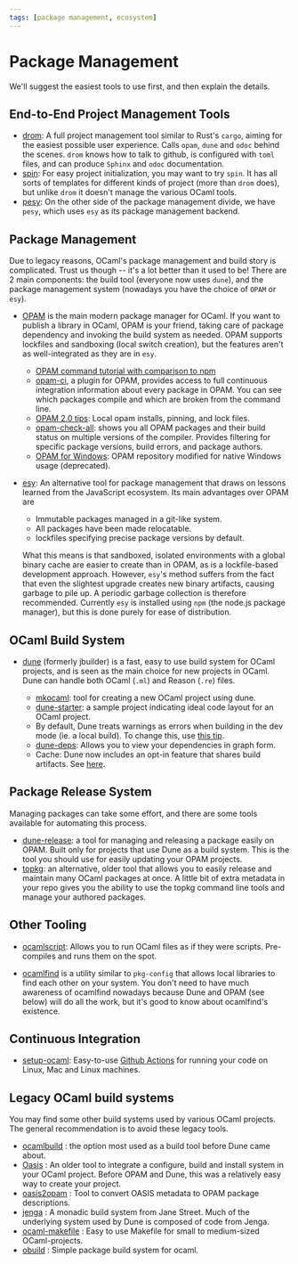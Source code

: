 ```yaml
---
tags: [package management, ecosystem]
---
```


# Package Management

We'll suggest the easiest tools to use first, and then explain the details.

## End-to-End Project Management Tools

* [drom](https://github.com/ocamlpro/drom):
A full project management tool similar to Rust's `cargo`,
aiming for the easiest possible user experience.
Calls `opam`, `dune` and `odoc` behind the scenes.
`drom` knows how to talk to github, is configured with `toml` files, and can produce `Sphinx` and `odoc` documentation.
* [spin](https://github.com/tmattio/spin):
For easy project initialization, you may want to try `spin`.
It has all sorts of templates for different kinds of project (more than `drom` does),
but unlike `drom` it doesn't manage the various OCaml tools.
* [pesy](https://github.com/esy/pesy):
On the other side of the package management divide,
we have `pesy`, which uses `esy` as its package management backend.


## Package Management

Due to legacy reasons, OCaml's package management and build story is complicated.
Trust us though -- it's a lot better than it used to be!
There are 2 main components: the build tool (everyone now uses `dune`),
and the package management system (nowadays you have the choice of `OPAM` or `esy`).

* [OPAM](http://opam.ocaml.org/) is the main modern package manager for OCaml.
If you want to publish a library
in OCaml, OPAM is your friend, taking care of package dependency and invoking the build system as needed.
OPAM supports lockfiles and sandboxing (local switch creation),
but the features aren't as well-integrated as they are in `esy`.

    * [OPAM command tutorial with comparison to npm](opam_npm.md)
    * [opam-ci](https://github.com/ocaml/infrastructure/wiki/Using-the-opam-ci-tool), a plugin for OPAM,
    provides access to full continuous integration information about every package in OPAM.
    You can see which packages compile and which are broken from the command line.
    * [OPAM 2.0 tips](https://opam.ocaml.org/blog/opam-20-tips/):
    Local opam installs, pinning, and lock files.
    * [opam-check-all](http://check.ocamllabs.io/): shows you all OPAM packages and their build status
    on multiple versions of the compiler.
    Provides filtering for specific package versions, build errors, and package authors.
    * [OPAM for Windows](https://fdopen.github.io/opam-repository-mingw):
    OPAM repository modified for native Windows usage (deprecated).

* [esy](https://esy.sh/):
    An alternative tool for package management that draws on lessons learned from the JavaScript ecosystem.
    Its main advantages over OPAM are

    * Immutable packages managed in a git-like system.
    * All packages have been made relocatable.
    * lockfiles specifying precise package versions by default.

    What this means is that sandboxed, isolated environments with a global binary cache are easier to create than in OPAM,
    as is a lockfile-based development approach.
    However, `esy`'s method suffers from the fact that even the slightest upgrade creates new binary artifacts,
   causing garbage to pile up.
   A periodic garbage collection is therefore recommended.
   Currently `esy` is installed using `npm` (the node.js package manager),
   but this is done purely for ease of distribution.

## OCaml Build System

* [dune](https://github.com/ocaml/dune)  (formerly jbuilder) is a fast, easy to use build system for OCaml
projects, and is seen as the main choice for new projects in OCaml. Dune can handle both OCaml (`.ml`) and
Reason (`.re`) files.

  * [mkocaml](https://github.com/chrisnevers/mkocaml):
  tool for creating a new OCaml project using dune.
  * [dune-starter](https://github.com/mjambon/dune-starter):
  a sample project indicating ideal code layout for an OCaml project.
  * By default, Dune treats warnings as errors when building in the dev mode (ie. a local build).
  To change this, use [this tip](https://dune.readthedocs.io/en/latest/faq.html#how-to-make-warnings-non-fatal).
  * [dune-deps](https://github.com/mjambon/dune-deps):
  Allows you to view your dependencies in graph form.
  * Cache: Dune now includes an opt-in feature that shares build artifacts. See [here](https://dune.readthedocs.io/en/stable/caching.html).

## Package Release System

Managing packages can take some effort, and there are some tools available for automating this process.

* [dune-release](https://github.com/samoht/dune-release): a tool for managing and releasing a package easily
on OPAM.
Built only for projects that use Dune as a build system.
This is the tool you should use for easily updating your OPAM projects.
* [topkg](https://github.com/dbuenzli/topkg):
an alternative, older tool that allows you to easily release and maintain
many OCaml packages at once.
A little bit of extra metadata in your repo gives you the ability to use the
topkg command line tools and manage your authored packages.

## Other Tooling

* [ocamlscript](https://github.com/mjambon/ocamlscript):
Allows you to run OCaml files as if they were scripts.
Pre-compiles and runs them on the spot.

* [ocamlfind](http://projects.camlcity.org/projects/findlib.html)  is a utility similar to `pkg-config`
that allows local libraries to find each other on your system. You don't need to have much awareness of
ocamlfind nowadays because Dune and OPAM (see below) will do all the work, but it's good to know about
ocamlfind's existence.

## Continuous Integration

* [setup-ocaml](https://github.com/ocaml/setup-ocaml):
Easy-to-use [Github Actions](https://github.com/features/actions) for running your code on Linux, Mac and Linux machines.

## Legacy OCaml build systems

You may find some other build systems used by various OCaml projects.
The general recommendation is to avoid these legacy tools.

* [ocamlbuild](https://github.com/ocaml/ocamlbuild/blob/master/manual/manual.adoc) : the option most used as a build tool before Dune
came about.
* [Oasis](http://oasis.forge.ocamlcore.org/) : An older tool to integrate a configure, build and install system
in your OCaml project.  Before OPAM and Dune, this was a relatively easy way to create your project.
* [oasis2opam](https://github.com/ocaml/oasis2opam) : Tool to convert OASIS metadata to OPAM package descriptions.
* [jenga](https://github.com/janestreet/jenga) : A monadic build system from Jane Street. Much of the underlying
system used by Dune is composed of code from Jenga.
* [ocaml-makefile](https://github.com/mmottl/ocaml-makefile) : Easy to use Makefile for small to medium-sized
OCaml-projects.
* [obuild](https://github.com/ocaml-obuild/obuild) : Simple package build system for ocaml.
